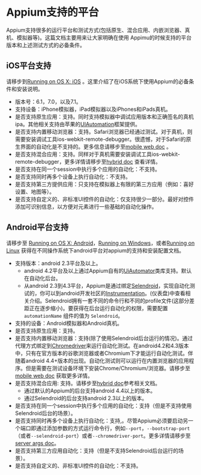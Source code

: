 # Appium支持的平台

Appium支持很多的运行平台和测试方式(包括原生、混合应用、内嵌浏览器、真机、模拟器等)。这篇文档主要用来让大家明确在使用
Appimu的时候支持的平台版本和上述测试方式的必备条件。

## iOS平台支持

请移步到[Running on OS X: iOS](running-on-osx.cn.md) 。这里介绍了在iOS系统下使用Appium的必备条件和安装说明。

* 版本号：6.1，7.0，以及7.1。
* 支持设备：iPhone模拟器，iPad模拟器以及iPhones和iPads真机。
* 是否支持原生应用：支持。同时支持模拟器中调试应用版本和正确签名的真机ipa。其他相关支持由苹果的[UIAutomation](https://developer.apple.com/library/ios/documentation/DeveloperTools/Reference/UIAutomationRef/)框架提供。
* 是否支持内置移动浏览器：支持。Safari浏览器已经通过测试。对于真机，则需要安装调试工具ios-webkit-remote-debugger。很遗憾，对于Safari的原生界面的自动化是不支持的。更多信息请移步至[mobile web doc](/docs/cn/writing-running-appium/mobile-web.cn.md) 。
* 是否支持混合应用：支持。同样对于真机需要安装调试工具ios-webkit-remote-debugger，更多详情请移步至[hybrid doc](/docs/cn/advanced-concepts/hybrid.cn.md) 查看详情。
* 是否支持在同一个session中执行多个应用的自动化：不支持。
* 是否支持同时再多个设备上执行自动化：不支持。
* 是否支持第三方提供应用：只支持在模拟器上有限的第三方应用（例如：喜好设置、地图等）。
* 是否支持自定义的、非标准UI控件的自动化：仅支持很少一部分。最好对控件添加可识别信息，以方便对元素进行一些基础的自动化操作。

## Android平台支持

请移步至 [Running on OS X: Android](running-on-osx.cn.md)，[Running on Windows](running-on-windows.cn.md)，或者[Running on Linux](running-on-linux.cn.md) 获得在不同操作系统下android平台对appium的支持和安装配置文档。

* 支持版本：android 2.3平台及以上。
  * android 4.2平台及以上通过Appium自有的[UiAutomator](http://developer.android.com/tools/help/uiautomator/index.html)类库支持。默认在自动化后台。
  * 从android 2.3到4.3平台，Appium是通过绑定[Selendroid](http://selendroid.io)，实现自动化测试的，你可以到android开发社区的[Instrumentation](http://developer.android.com/reference/android/app/Instrumentation.html)。(仪表盘)中查看相关介绍。Selendroid拥有一套不同的命令行和不同的profile文件(这部分差距正在逐步缩小)。要获得在后台运行自动化的权限，需要配置`automationName` 组件的值为 `Selendroid`。
* 支持的设备：Android模拟器和Android真机。
* 是否支持原生应用：支持。
* 是否支持内置移动浏览器：支持(除了使用Selendroid后台运行的情况)。通过代理方式绑定到[Chromedriver](https://code.google.com/p/selenium/wiki/ChromeDriver)来运行自动化测试。在android4.2和4.3版本中，只有在官方版本的谷歌浏览器或者Chromium下才能运行自动化测试。伴随着android 4.4+版本的出现。自动化测试则可以运行在内置浏览器的应用程序。但是需要在测试设备环境下安装Chrome/Chromium/浏览器。请移步至[mobile web doc](/docs/cn/writing-running-appium/mobile-web.cn.md) 获取更多详情。
* 是否支持混合应用: 支持。请移步至[hybrid doc](/docs/cn/advanced-concepts/hybrid.cn.md)参考相关文档。
  * 通过默认的Appium的后台支持android 4.4以上的版本。
  * 通过Selendroid的后台支持android 2.3以上的版本。
* 是否支持在同一个session中执行多个应用的自动化：支持（但是不支持使用Selendroid后台的场景）。
* 是否支持同时再多个设备上执行自动化：支持,。尽管Appium必须要启动另一个端口即通过添加参数的方式运行命令行，例如`--port`，`--bootstrap-port`（或者`--selendroid-port`）或者`--chromedriver-port`。更多详情请移步至[server args doc](/docs/cn/writing-running-appium/server-args.cn.md)。
* 是否支持第三方应用自动化：支持（但是不支持Selendroid后台运行的场景）。
* 是否支持自定义的、非标准UI控件的自动化：不支持。
